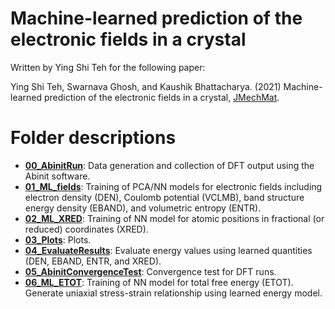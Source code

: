 Machine-learned prediction of the electronic fields in a crystal
================================================================

Written by Ying Shi Teh for the following paper:

Ying Shi Teh, Swarnava Ghosh, and Kaushik Bhattacharya. (2021) Machine-learned prediction of the electronic fields in a crystal, [JMechMat](https://doi.org/10.1016/j.mechmat.2021.104070).

Folder descriptions
==================
* **[00_AbinitRun](00_AbinitRun/)**: 
Data generation and collection of DFT output using the Abinit software.  
* **[01_ML_fields](01_ML_fields/)**: 
Training of PCA/NN models for electronic fields including electron density (DEN), Coulomb potential (VCLMB), band structure energy density (EBAND), and volumetric entropy (ENTR).  
* **[02_ML_XRED](02_ML_XRED/)**:
Training of NN model for atomic positions in fractional (or reduced) coordinates (XRED).  
* **[03_Plots](03_Plots/)**: 
Plots.  
* **[04_EvaluateResults](04_EvaluateResults/)**: 
Evaluate energy values using learned quantities (DEN, EBAND, ENTR, and XRED).  
* **[05_AbinitConvergenceTest](05_AbinitConvergenceTest/)**: 
Convergence test for DFT runs.  
* **[06_ML_ETOT](06_ML_ETOT/)**: 
Training of NN model for total free energy (ETOT). Generate uniaxial stress-strain relationship using learned energy model.
